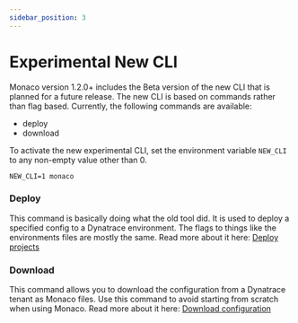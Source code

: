 ```yaml
---
sidebar_position: 3
---
```


# Experimental New CLI

Monaco version 1.2.0+ includes the Beta version of the new CLI that is planned for a future release.
The new CLI is based on commands rather than flag based.
Currently, the following commands are available:

- deploy
- download

To activate the new experimental CLI, set the environment variable `NEW_CLI` to any non-empty value other than 0.

```shell title="Running monaco using the new CLI"
NEW_CLI=1 monaco
```

### Deploy

This command is basically doing what the old tool did. It is used to deploy a specified config to a Dynatrace environment.
The flags to things like the environments files are mostly the same.
Read more about it here: [Deploy projects](deploying-projects.md)

### Download

This command allows you to download the configuration from a Dynatrace tenant as Monaco files.
Use this command to avoid starting from scratch when using Monaco.
Read more about it here: [Download configuration](downloading-configuration.md)
